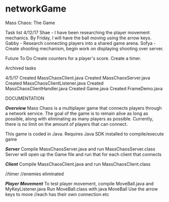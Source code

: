 # networkGame
Mass Chaos: The Game




Task list 4/12/17
Shae - I have been researching the player movement mechanics.  By Friday, I will have the ball moving using the arrow keys.
Gabby - Research connecting players into a shared game arena.
Sofya - Create shooting mechanism, begin work on displaying shooting over server.


Future To Do
Create counters for a player's score.
Create a timer.

Archived tasks

4/5/17
Created MassChaosClient.java
Created MassChaosServer.java
Created MassChaosClientListener.java
Created MassChaosClientHandler.java
Created Game.java
Created FrameDemo.java


DOCUMENTATION

***Overview***
Mass Chaos is a multiplayer game that connects players through a network service. The goal of the game is to remain alive as long as possible, along with eliminating as many players as possible. Currently, there is no limit on the amount of players that can connect.

This game is coded in Java. 
Requires Java SDK installed to compile/execute game


***Server***
Compile MassChaosServer.java and run MassChaosServer.class
Server will open up the Game file and run that for each client that connects

***Client***
Compile MassChaosClient.java and run MassChaosClient.class

//timer
//enemies eliminated

***Player Movement***
To test player movement, compile MoveBall.java and MyKeyListener.java
Run MoveBall.class with java MoveBall
Use the arrow keys to move
//each has their own connection etc
